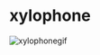 # xylophone
 ![xylophonegif](https://user-images.githubusercontent.com/91142792/138968199-e3bbc14e-3ba1-4f64-a28c-cba5c5c3bc97.gif)

